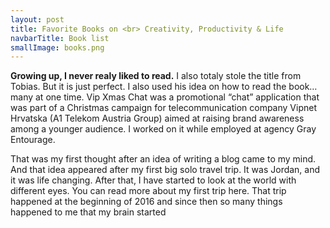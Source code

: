 ```yaml
---
layout: post
title: Favorite Books on <br> Creativity, Productivity & Life
navbarTitle: Book list
smallImage: books.png
---
```


<b>Growing up, I never realy liked to read.</b> I also totaly stole the title from Tobias. But it is just perfect. I also used his idea on how to read the book… many at one time. Vip Xmas Chat was a promotional “chat” application that was part of a Christmas campaign for telecommunication company Vipnet Hrvatska (A1 Telekom Austria Group) aimed at raising brand awareness among a younger audience. I worked on it while employed at agency Gray Entourage.

That was my first thought after an idea of writing a blog came to my mind. And that idea appeared after my first big solo travel trip. It was Jordan, and it was life changing. After that, I have started to look at the world with different eyes. You can read more about my first trip here.
That trip happened at the beginning of 2016 and since then so many things happened to me that my brain started

<script>
import simg from '@/theme/components/simg.vue'
export default {
  components: {
    simg
  }
}
</script>
<style lang="stylus">
.book-list
  .small-image
    width 198px
    bottom: 10vh;
    left: -18vw;
/*    left -18vw
    right auto
    top auto
    bottom 10vh*/
</style> 